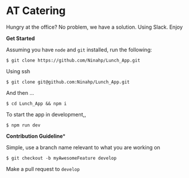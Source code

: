 # AT Catering
Hungry at the office? No problem, we have a solution. Using Slack. Enjoy

**Get Started**

Assuming you have `node` and `git` installed, run the following:

```shell
$ git clone https://github.com/Ninahp/Lunch_App.git
```

Using ssh

```shell
$ git clone git@github.com:Ninahp/Lunch_App.git
```

And then ...

```shell
$ cd Lunch_App && npm i
```

To start the app in development,,

```shell
$ npm run dev
```

**Contribution Guideline***

Simple, use a branch name relevant to what you are working on

```shell
$ git checkout -b myAwesomeFeature develop
```

Make a pull request to `develop`

